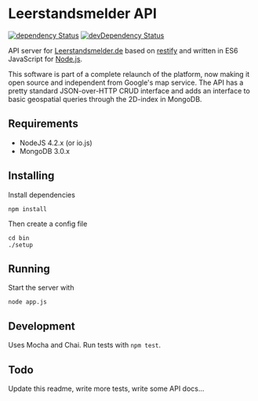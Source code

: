 # Leerstandsmelder API

[![dependency Status](https://david-dm.org/Leerstandsmelder/leerstandsmelder-node-api.svg)](https://david-dm.org/Leerstandsmelder/leerstandsmelder-node-api) [![devDependency Status](https://david-dm.org/Leerstandsmelder/leerstandsmelder-node-api/dev-status.svg)](https://david-dm.org/Leerstandsmelder/leerstandsmelder-node-api#info=devDependencies)

API server for [Leerstandsmelder.de](http://www.leerstandsmelder.de) based on [restify](http://restify.com) and written in ES6 JavaScript for [Node.js](https://nodejs.org).

This software is part of a complete relaunch of the platform, now making it open source and independent from Google's map service. The API has a pretty standard JSON-over-HTTP CRUD interface and adds an interface to basic geospatial queries through the 2D-index in MongoDB.

## Requirements

* NodeJS 4.2.x (or io.js)
* MongoDB 3.0.x

## Installing

Install dependencies
```shell
npm install
```

Then create a config file
```
cd bin
./setup
```

## Running

Start the server with
```
node app.js
```

## Development

Uses Mocha and Chai. Run tests with ``npm test``.

## Todo

Update this readme, write more tests, write some API docs...